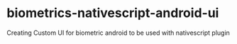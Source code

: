 # biometrics-nativescript-android-ui
Creating Custom UI for biometric android to be used with nativescript plugin
